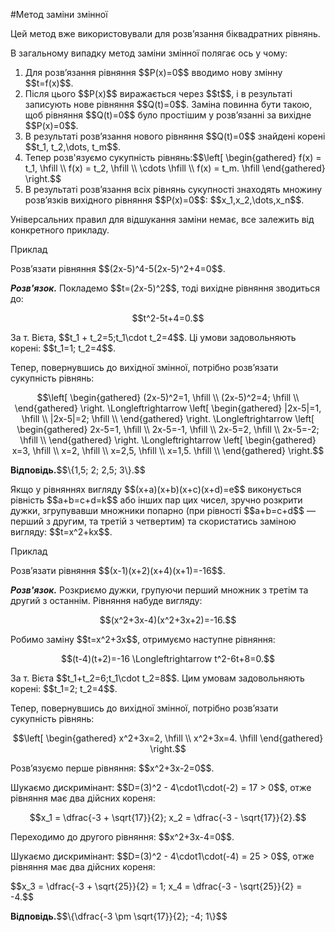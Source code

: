 #Метод заміни змінної

<p>Цей метод вже використовували для розв’язання біквадратних рівнянь.</p>

<p>В загальному випадку метод заміни змінної полягає ось у чому:</p>

<ol>
<li>Для розв’язання рівняння $$P(x)=0$$ вводимо нову змінну $$t=f(x)$$.</li>
<li>Після цього $$P(x)$$ виражається через $$t$$, і в результаті записують нове рівняння $$Q(t)=0$$. Заміна повинна бути такою, щоб рівняння $$Q(t)=0$$ було простішим у розв’язанні за вихідне $$P(x)=0$$.</li>
<li>В результаті розв’язання нового рівняння $$Q(t)=0$$ знайдені корені $$t_1, t_2,\dots, t_m$$.</li>
<li>Тепер розв'язуємо сукупність рівнянь:$$\left[ \begin{gathered}
		f(x) = t_1, \hfill \\
		f(x) = t_2, \hfill \\
		\cdots \hfill \\
		f(x) = t_m. \hfill
		\end{gathered}
		\right.$$
</li>
<li>В результаті розв’язання всіх рівнянь сукупності знаходять множину розв’язків вихідного рівняння $$P(x)=0$$: $$x_1,x_2,\dots,x_n$$.</li>
</ol>

<p>Універсальних правил для відшукання заміни немає, все залежить від конкретного прикладу.</p>

<div class="space">
<div class="task-wrap">
<span class="task">Приклад</span>
<div class="task-text">
<p>Розв’язати рівняння $$(2x-5)^4-5(2x-5)^2+4=0$$.</p>
<p><b><i>Розв'язок.</i></b> Покладемо $$t=(2x-5)^2$$, тоді вихідне рівняння зводиться до:</p>
<p align="center">$$t^2-5t+4=0.$$</p>
<p>За т. Вієта, $$t_1 + t_2=5;t_1\cdot t_2=4$$. Ці умови задовольняють корені: $$t_1=1; t_2=4$$.</p>
<p>Тепер, повернувшись до вихідної змінної, потрібно розв’язати сукупність рівнянь:</p>
<p align="center">$$\left[ \begin{gathered}
			(2x-5)^2=1, \hfill \\
			(2x-5)^2=4; \hfill \\
			\end{gathered}
			\right. \Longleftrightarrow \left[ \begin{gathered}
			|2x-5|=1, \hfill \\
			|2x-5|=2; \hfill \\
			\end{gathered}
			\right. \Longleftrightarrow \left[ \begin{gathered}
			2x-5=1, \hfill \\
			2x-5=-1, \hfill \\
			2x-5=2, \hfill \\
			2x-5=-2; \hfill \\
			\end{gathered}
			\right. \Longleftrightarrow \left[ \begin{gathered}
			x=3, \hfill \\
			x=2, \hfill \\
			x=2,5, \hfill \\
			x=1,5. \hfill \\
			\end{gathered}
			\right.$$
</p>
<p><b>Відповідь.</b>$$\{1,5; 2; 2,5; 3\}.$$</p>
</div>
</div>
</div>

<p>Якщо у рівняннях вигляду $$(x+a)(x+b)(x+c)(x+d)=e$$ виконується рівність $$a+b=c+d=k$$ або інших пар цих чисел, зручно розкрити дужки, згрупувавши множники попарно (при рівності $$a+b=c+d$$ — перший з другим, та третій з четвертим) та скористатись заміною вигляду: $$t=x^2+kx$$.</p>

<div class="space">
<div class="task-wrap">
<span class="task">Приклад</span>
<div class="task-text">
<p>Розв’язати рівняння $$(x-1)(x+2)(x+4)(x+1)=-16$$.</p>
<p><b><i>Розв'язок.</i></b> Розкриємо дужки, групуючи перший множник з третім та другий з останнім. Рівняння набуде вигляду:</p>
<p align="center">$$(x^2+3x-4)(x^2+3x+2)=-16.$$</p>
<p>Робимо заміну $$t=x^2+3x$$, отримуємо наступне рівняння:</p>
<p align="center">$$(t-4)(t+2)=-16 \Longleftrightarrow t^2-6t+8=0.$$</p>
<p>За т. Вієта $$t_1+t_2=6;t_1\cdot t_2=8$$. Цим умовам задовольняють корені: $$t_1=2; t_2=4$$.</p>
<p>Тепер, повернувшись до вихідної змінної, потрібно розв’язати сукупність рівнянь:</p>
<p align="center">$$\left[ \begin{gathered}
			x^2+3x=2, \hfill \\
			x^2+3x=4. \hfill
			\end{gathered}
			\right.$$
</p>
<p>Розв’язуємо перше рівняння: $$x^2+3x-2=0$$.</p>
<p>Шукаємо дискримінант: $$D=(3)^2 - 4\cdot1\cdot(-2) = 17 > 0$$, отже рівняння має два дійсних кореня:</p>
<p align="center">$$x_1 = \dfrac{-3 + \sqrt{17}}{2}; x_2 = \dfrac{-3 - \sqrt{17}}{2}.$$</p>
<p>Переходимо до другого рівняння: $$x^2+3x-4=0$$.</p>
<p>Шукаємо дискримінант: $$D=(3)^2 - 4\cdot1\cdot(-4) = 25 > 0$$, отже рівняння має два дійсних кореня:</p>
<p>$$x_3 = \dfrac{-3 + \sqrt{25}}{2} = 1; x_4 = \dfrac{-3 - \sqrt{25}}{2} = -4.$$</p>
<p><b>Відповідь.</b>$$\{\dfrac{-3 \pm \sqrt{17}}{2}; -4; 1\}$$</p>
</div>
</div>
</div>

